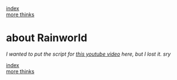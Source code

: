 [index](index)<br>
[more thinks](thinking)

# about Rainworld

*I wanted to put the script for [this youtube video](https://www.youtube.com/watch?v=cw6cCOrkaSQ) here, but I lost it.*
*sry*

[index](index)<br>
[more thinks](thinking)
